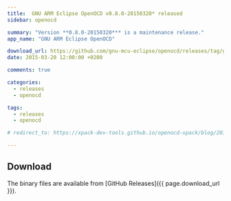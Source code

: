 ```yaml
---
title:  GNU ARM Eclipse OpenOCD v0.8.0-20150320* released
sidebar: openocd

summary: "Version **0.8.0-20150320*** is a maintenance release."
app_name: "GNU ARM Eclipse OpenOCD"

download_url: https://github.com/gnu-mcu-eclipse/openocd/releases/tag/gae-0.8.0-20150320/
date: 2015-03-20 12:00:00 +0200

comments: true

categories:
  - releases
  - openocd

tags:
  - releases
  - openocd

# redirect_to: https://xpack-dev-tools.github.io/openocd-xpack/blog/2015/03/20/openocd-v0.8.0-20150320-released

---
```


## Download

The binary files are available from [GitHub Releases]({{ page.download_url }}).
